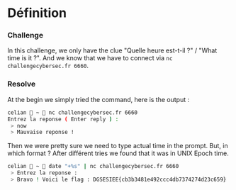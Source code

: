 # Définition

### Challenge

In this challenge, we only have the clue "Quelle heure est-t-il ?" / "What time is it ?". And we know that we have to connect via ``nc challengecybersec.fr 6660``. 

### Resolve

At the begin we simply tried the command, here is the output :

``` bash
celian  ~  nc challengecybersec.fr 6660
Entrez la reponse ( Enter reply ) : 
 > now
 > Mauvaise reponse !
```

Then we were pretty sure we need to type actual time in the prompt. But, in which format ? After différent tries we found that it was in UNIX Epoch time.

``` bash
celian  ~  date "+%s" | nc challengecybersec.fr 6660
 > Entrez la reponse :
 > Bravo ! Voici le flag : DGSESIEE{cb3b3481e492ccc4db7374274d23c659}
```

